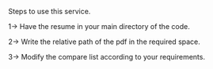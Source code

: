 Steps to use this service.

1-> Have the resume in your main directory of the code.

2-> Write the relative path of the pdf in the required space.

3-> Modify the compare list according to your requirements.
